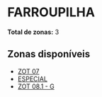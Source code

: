 # FARROUPILHA

**Total de zonas:** 3

## Zonas disponíveis

- [ZOT 07](./zot-07.md)
- [ESPECIAL](./especial.md)
- [ZOT 08.1 - G](./zot-081---g.md)